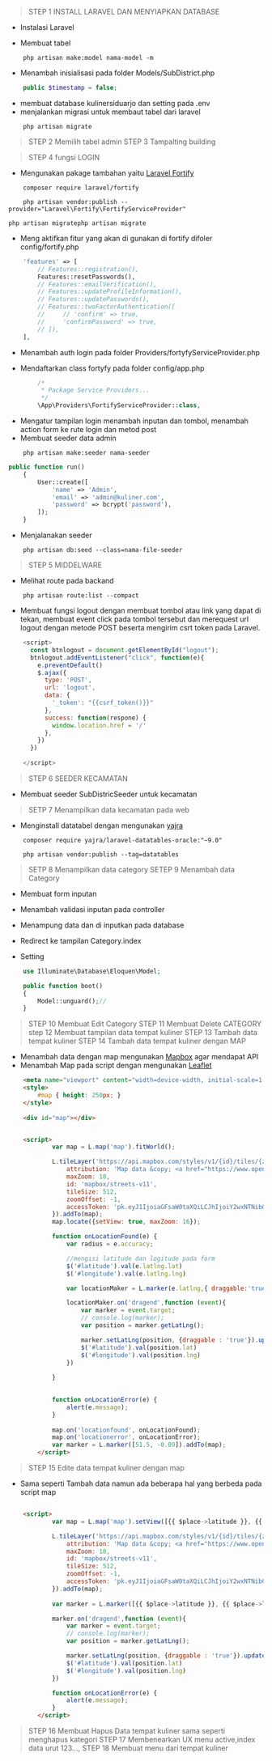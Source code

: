 >STEP 1 INSTALL LARAVEL DAN MENYIAPKAN DATABASE
- Instalasi Laravel

- Membuat tabel
```
    php artisan make:model nama-model -m
```
- Menambah inisialisasi pada folder Models/SubDistrict.php
```php
    public $timestamp = false;
```
- membuat database kulinersiduarjo dan setting pada .env
- menjalankan migrasi untuk membaut tabel dari laravel
```
    php artisan migrate
```

>STEP 2 Memilih tabel admin
>STEP 3 Tampalting building

>STEP 4 fungsi LOGIN
- Mengunakan pakage tambahan yaitu [Laravel Fortify](https://laravel.com/docs/9.x/fortify)
```
    composer require laravel/fortify
```
```
    php artisan vendor:publish --provider="Laravel\Fortify\FortifyServiceProvider"
```
```
php artisan migratephp artisan migrate
```
- Meng aktifkan fitur yang akan di gunakan di fortify difoler config/fortify.php
```php
    'features' => [
        // Features::registration(),
        Features::resetPasswords(),
        // Features::emailVerification(),
        // Features::updateProfileInformation(),
        // Features::updatePasswords(),
        // Features::twoFactorAuthentication([
        //     // 'confirm' => true,
        //     'confirmPassword' => true,
        // ]),
    ],
```
- Menambah auth login pada folder Providers/fortyfyServiceProvider.php

- Mendaftarkan class fortyfy pada folder config/app.php
```php
        /*
         * Package Service Providers...
         */
        \App\Providers\FortifyServiceProvider::class,
```
- Mengatur tampilan login menambah inputan dan tombol, menambah action form ke rute login dan metod post
- Membuat seeder data admin
```
    php artisan make:seeder nama-seeder
```
```php
public function run()
    {
        User::create([
            'name' => 'Admin',
            'email' => 'admin@kuliner.com',
            'password' => bcrypt('password'),
        ]);
    }
```
- Menjalanakan seeder
```
    php artisan db:seed --class=nama-file-seeder
```

> STEP 5 MIDDELWARE

- Melihat route pada backand
```
    php artisan route:list --compact
```
- Membuat fungsi logout dengan membuat tombol atau link yang dapat di tekan, membuat event click pada tombol tersebut dan merequest url logout dengan metode POST beserta mengirim csrt token pada Laravel.
```js
    <script>
      const btnlogout = document.getElementById("logout");
      btnlogout.addEventListener("click", function(e){
        e.preventDefault()
        $.ajax({
          type: 'POST',
          url: 'logout',
          data: {
            '_token': "{{csrf_token()}}"
          },
          success: function(respone) {
            window.location.href = '/'
          },
        })
      })
      
    </script>
```
> STEP 6 SEEDER KECAMATAN
- Membuat seeder SubDistricSeeder untuk kecamatan

> SETP 7 Menampilkan data kecamatan pada web
- Menginstall datatabel dengan mengunakan [yajra](https://yajrabox.com/docs/laravel-datatables/master/installation)
```
    composer require yajra/laravel-datatables-oracle:"~9.0"
```
```
    php artisan vendor:publish --tag=datatables
```
> SETP 8 Menampilkan data category
>SETEP 9 Menambah data Category
- Membuat form inputan
- Menambah validasi inputan pada controller
- Menampung data dan di inputkan pada database 
- Redirect ke tampilan Category.index

- Setting 
```php
    use Illuminate\Database\Eloquen\Model;

    public function boot()
    {
        Model::unguard();//
    }
```

> STEP 10 Membuat Edit Category
> STEP 11 Membuat Delete CATEGORY
> step 12 Membuat tampilan data tempat kuliner
> STEP 13 Tambah data tempat kuliner
> STEP 14 Tambah data tempat kuliner dengan MAP
- Menambah data dengan map mengunakan [Mapbox](https://www.mapbox.com/) agar mendapat API 
- Menambah Map pada script dengan mengunakan [Leaflet](https://leafletjs.com/)

```html
    <meta name="viewport" content="width=device-width, initial-scale=1.0, maximum-scale=1.0, user-scalable=no" />
    <style>
        #map { height: 250px; }
    </style>
    
    <div id="map"></div>


    <script>
            var map = L.map('map').fitWorld();

            L.tileLayer('https://api.mapbox.com/styles/v1/{id}/tiles/{z}/{x}/{y}?access_token={accessToken}', {
                attribution: 'Map data &copy; <a href="https://www.openstreetmap.org/copyright">OpenStreetMap</a> contributors, Imagery © <a href="https://www.mapbox.com/">Mapbox</a>',
                maxZoom: 18,
                id: 'mapbox/streets-v11',
                tileSize: 512,
                zoomOffset: -1,
                accessToken: 'pk.eyJ1IjoiaGFsaW0taXQiLCJhIjoiY2wxNTNibGJiMGQ2eTNkcnZtczk0b2h0ciJ9._raqy4Au5-tIQry1Zx_1UQ'
            }).addTo(map);
            map.locate({setView: true, maxZoom: 16});

            function onLocationFound(e) {
                var radius = e.accuracy;

                //mengisi latitude dan logitude pada form
                $('#latitude').val(e.latlng.lat)
                $('#longitude').val(e.latlng.lng)

                var locationMaker = L.marker(e.latlng,{ draggable:'true'}).addTo(map);

                locationMaker.on('dragend',function (event){
                    var marker = event.target;
                    // console.log(marker);
                    var position = marker.getLatLng();

                    marker.setLatLng(position, {draggable : 'true'}).update();
                    $('#latitude').val(position.lat)
                    $('#longitude').val(position.lng)
                })
                    
            }

            
            function onLocationError(e) {
                alert(e.message);
            }
            
            map.on('locationfound', onLocationFound);
            map.on('locationerror', onLocationError);
            var marker = L.marker([51.5, -0.09]).addTo(map);
        </script>
```

> STEP 15 Edite data tempat kuliner dengan map
- Sama seperti Tambah data namun ada beberapa hal yang berbeda pada script map
```html

    <script>
            var map = L.map('map').setView([{{ $place->latitude }}, {{ $place->longitude }}], 13);

            L.tileLayer('https://api.mapbox.com/styles/v1/{id}/tiles/{z}/{x}/{y}?access_token={accessToken}', {
                attribution: 'Map data &copy; <a href="https://www.openstreetmap.org/copyright">OpenStreetMap</a> contributors, Imagery © <a href="https://www.mapbox.com/">Mapbox</a>',
                maxZoom: 18,
                id: 'mapbox/streets-v11',
                tileSize: 512,
                zoomOffset: -1,
                accessToken: 'pk.eyJ1IjoiaGFsaW0taXQiLCJhIjoiY2wxNTNibGJiMGQ2eTNkcnZtczk0b2h0ciJ9._raqy4Au5-tIQry1Zx_1UQ'
            }).addTo(map);
            
            var marker = L.marker([{{ $place->latitude }}, {{ $place->longitude }}], {draggable : 'true'}).addTo(map);

            marker.on('dragend',function (event){
                var marker = event.target;
                // console.log(marker);
                var position = marker.getLatLng();

                marker.setLatLng(position, {draggable : 'true'}).update();
                $('#latitude').val(position.lat)
                $('#longitude').val(position.lng)
            })

            function onLocationError(e) {
                alert(e.message);
            }
        </script>
```

> STEP 16 Membuat Hapus Data tempat kuliner sama seperti menghapus kategori
> STEP 17 Membenearkan UX menu active,index data urut 123..., 
> STEP 18 Membuat menu dari tempat kuliner